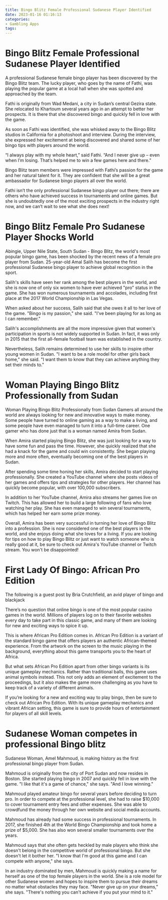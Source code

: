 ```yaml
---
title: Bingo Blitz Female Professional Sudanese Player Identified
date: 2023-01-16 01:16:13
categories:
- Gambling Apps
tags:
---
```



#  Bingo Blitz Female Professional Sudanese Player Identified

A professional Sudanese female bingo player has been discovered by the Bingo Blitz team. The lucky player, who goes by the name of Fathi, was playing the popular game at a local hall when she was spotted and approached by the team.

Fathi is originally from Wad Medani, a city in Sudan’s central Gezira state. She relocated to Khartoum several years ago in an attempt to better her prospects. It is there that she discovered bingo and quickly fell in love with the game.

As soon as Fathi was identified, she was whisked away to the Bingo Blitz studios in California for a photoshoot and interview. During the interview, she expressed her excitement at being discovered and shared some of her bingo tips with players around the world.

“I always play with my whole heart,” said Fathi. “And I never give up – even when I’m losing. That’s helped me to win a few games here and there.”

Bingo Blitz team members were impressed with Fathi’s passion for the game and her natural talent for it. They are confident that she will be a great ambassador for Sudanese bingo players all over the world.

Fathi isn’t the only professional Sudanese bingo player out there; there are others who have achieved success in tournaments and online games. But she is undoubtedly one of the most exciting prospects in the industry right now, and we can’t wait to see what she does next!

#  Bingo Blitz Female Pro Sudanese Player Shocks World

Abingie, Upper Nile State, South Sudan - Bingo Blitz, the world's most popular bingo game, has been shocked by the recent news of a female pro player from Sudan. 25-year-old Amal Salih has become the first professional Sudanese bingo player to achieve global recognition in the sport.

Salih's skills have seen her rank among the best players in the world, and she is now one of only six women to have ever achieved "pro" status in the game. She has won numerous tournaments and accolades, including first place at the 2017 World Championship in Las Vegas.

When asked about her success, Salih said that she owes it all to her love of the game. "Bingo is my passion," she said. "I've been playing for as long as I can remember."

Salih's accomplishments are all the more impressive given that women's participation in sports is not widely supported in Sudan. In fact, it was only in 2015 that the first all-female football team was established in the country.

Nevertheless, Salih remains determined to use her skills to inspire other young women in Sudan. "I want to be a role model for other girls back home," she said. "I want them to know that they can achieve anything they set their minds to."

#  Woman Playing Bingo Blitz Professionally from Sudan

Woman Playing Bingo Blitz Professionally from Sudan
Gamers all around the world are always looking for new and innovative ways to make money. Some people have turned to online gaming as a way to make a living, and some people have even managed to turn it into a full-time career. One gamer who has done just that is a woman named Amira from Sudan.

When Amira started playing Bingo Blitz, she was just looking for a way to have some fun and pass the time. However, she quickly realized that she had a knack for the game and could win consistently. She began playing more and more often, eventually becoming one of the best players in Sudan.

After spending some time honing her skills, Amira decided to start playing professionally. She created a YouTube channel where she posts videos of her games and offers tips and strategies for other players. Her channel has quickly become popular, with over 100,000 subscribers.

In addition to her YouTube channel, Amira also streams her games live on Twitch. This has allowed her to build a large following of fans who love watching her play. She has even managed to win several tournaments, which has helped her earn some prize money.

Overall, Amira has been very successful in turning her love of Bingo Blitz into a profession. She is now considered one of the best players in the world, and she enjoys doing what she loves for a living. If you are looking for tips on how to play Bingo Blitz or just want to watch someone who is really good at it, be sure to check out Amira's YouTube channel or Twitch stream. You won't be disappointed!

#  First Lady Of Bingo: African Pro Edition

The following is a guest post by Bria Crutchfield, an avid player of bingo and blackjack

There’s no question that online bingo is one of the most popular casino games in the world. Millions of players log on to their favorite websites every day to take part in this classic game, and many of them are looking for new and exciting ways to spice it up.

This is where African Pro Edition comes in. African Pro Edition is a variant of the standard bingo game that offers players an authentic African-themed experience. From the artwork on the screen to the music playing in the background, everything about this game transports you to the heart of Africa.

But what sets African Pro Edition apart from other bingo variants is its unique gameplay mechanics. Rather than traditional balls, this game uses animal symbols instead. This not only adds an element of excitement to the proceedings, but it also makes the game more challenging as you have to keep track of a variety of different animals.

If you’re looking for a new and exciting way to play bingo, then be sure to check out African Pro Edition. With its unique gameplay mechanics and vibrant African setting, this game is sure to provide hours of entertainment for players of all skill levels.

#  Sudanese Woman competes in professional Bingo blitz

Sudanese Woman, Amel Mahmoud, is making history as the first professional bingo player from Sudan.

Mahmoud is originally from the city of Port Sudan and now resides in Boston. She started playing bingo in 2007 and quickly fell in love with the game. "I like that it's a game of chance," she says. "And I love winning."

Mahmoud played amateur bingo for several years before deciding to turn pro. In order to compete at the professional level, she had to raise $10,000 to cover tournament entry fees and other expenses. She was able to crowdfund the money through her own website and social media accounts.

Mahmoud has already had some success in professional tournaments. In 2017, she finished 4th at the World Bingo Championship and took home a prize of $5,000. She has also won several smaller tournaments over the years.

Mahmoud says that she often gets heckled by male players who think she doesn't belong in the competitive world of professional bingo. But she doesn't let it bother her. "I know that I'm good at this game and I can compete with anyone," she says.

In an industry dominated by men, Mahmoud is quickly making a name for herself as one of the top female players in the world. She is a role model for other Sudanese women and hopes to inspire them to pursue their dreams no matter what obstacles they may face. "Never give up on your dreams," she says. "There's nothing you can't achieve if you put your mind to it."